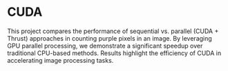 # CUDA
This project compares the performance of sequential vs. parallel (CUDA + Thrust) approaches in counting purple pixels in an image. By leveraging GPU parallel processing, we demonstrate a significant speedup over traditional CPU-based methods. Results highlight the efficiency of CUDA in accelerating image processing tasks.
